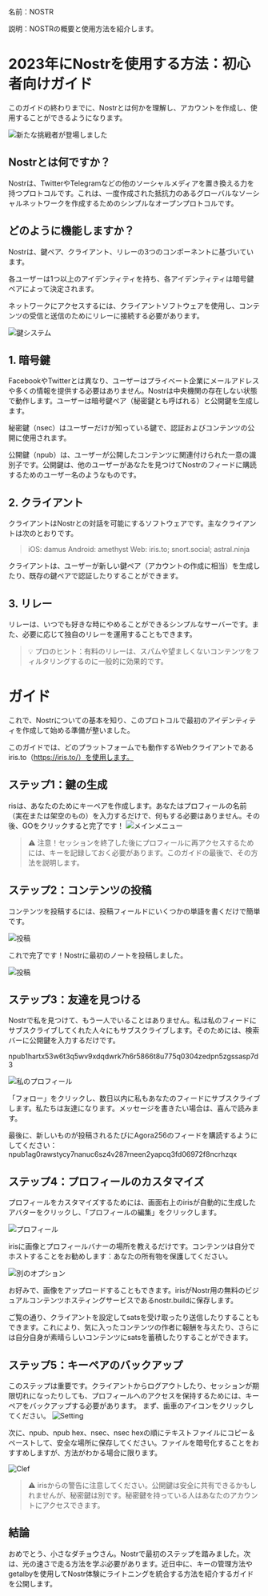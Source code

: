 名前：NOSTR

説明：NOSTRの概要と使用方法を紹介します。

# 2023年にNostrを使用する方法：初心者向けガイド

このガイドの終わりまでに、Nostrとは何かを理解し、アカウントを作成し、使用することができるようになります。

![新たな挑戦者が登場しました](assets/1.jpeg)

## Nostrとは何ですか？

Nostrは、TwitterやTelegramなどの他のソーシャルメディアを置き換える力を持つプロトコルです。これは、一度作成された抵抗力のあるグローバルなソーシャルネットワークを作成するためのシンプルなオープンプロトコルです。

## どのように機能しますか？

Nostrは、鍵ペア、クライアント、リレーの3つのコンポーネントに基づいています。

各ユーザーは1つ以上のアイデンティティを持ち、各アイデンティティは暗号鍵ペアによって決定されます。

ネットワークにアクセスするには、クライアントソフトウェアを使用し、コンテンツの受信と送信のためにリレーに接続する必要があります。

![鍵システム](assets/2.jpeg)

## 1. 暗号鍵

FacebookやTwitterとは異なり、ユーザーはプライベート企業にメールアドレスや多くの情報を提供する必要はありません。Nostrは中央機関の存在しない状態で動作します。ユーザーは暗号鍵ペア（秘密鍵とも呼ばれる）と公開鍵を生成します。

秘密鍵（nsec）はユーザーだけが知っている鍵で、認証およびコンテンツの公開に使用されます。

公開鍵（npub）は、ユーザーが公開したコンテンツに関連付けられた一意の識別子です。公開鍵は、他のユーザーがあなたを見つけてNostrのフィードに購読するためのユーザー名のようなものです。

## 2. クライアント

クライアントはNostrとの対話を可能にするソフトウェアです。主なクライアントは次のとおりです。

> iOS: damus
> Android: amethyst
> Web: iris.to; snort.social; astral.ninja

クライアントは、ユーザーが新しい鍵ペア（アカウントの作成に相当）を生成したり、既存の鍵ペアで認証したりすることができます。

## 3. リレー

リレーは、いつでも好きな時にやめることができるシンプルなサーバーです。また、必要に応じて独自のリレーを運用することもできます。

> 💡 プロのヒント：有料のリレーは、スパムや望ましくないコンテンツをフィルタリングするのに一般的に効果的です。

# ガイド

これで、Nostrについての基本を知り、このプロトコルで最初のアイデンティティを作成して始める準備が整いました。

このガイドでは、どのプラットフォームでも動作するWebクライアントであるiris.to（https://iris.to/）を使用します。

## ステップ1：鍵の生成
risは、あなたのためにキーペアを作成します。あなたはプロフィールの名前（実在または架空のもの）を入力するだけで、何もする必要はありません。その後、GOをクリックすると完了です！
![メインメニュー](assets/3.jpeg)

> ⚠️ 注意！セッションを終了した後にプロフィールに再アクセスするためには、キーを記録しておく必要があります。このガイドの最後で、その方法を説明します。

## ステップ2：コンテンツの投稿

コンテンツを投稿するには、投稿フィールドにいくつかの単語を書くだけで簡単です。

![投稿](assets/4.jpeg)

これで完了です！Nostrに最初のノートを投稿しました。

![投稿](assets/5.jpeg)

## ステップ3：友達を見つける

Nostrで私を見つけて、もう一人でいることはありません。私は私のフィードにサブスクライブしてくれた人々にもサブスクライブします。そのためには、検索バーに公開鍵を入力するだけです。

npub1hartx53w6t3q5wv9xdqdwrk7h6r5866t8u775q0304zedpn5zgssasp7d3

![私のプロフィール](assets/6.jpeg)

「フォロー」をクリックし、数日以内に私もあなたのフィードにサブスクライブします。私たちは友達になります。メッセージを書きたい場合は、喜んで読みます。

最後に、新しいものが投稿されるたびにAgora256のフィードを購読するようにしてください：npub1ag0rawstycy7nanuc6sz4v287rneen2yapcq3fd06972f8ncrhzqx

## ステップ4：プロフィールのカスタマイズ

プロフィールをカスタマイズするためには、画面右上のirisが自動的に生成したアバターをクリックし、「プロフィールの編集」をクリックします。

![プロフィール](assets/7.jpeg)

irisに画像とプロフィールバナーの場所を教えるだけです。コンテンツは自分でホストすることをお勧めします：あなたの所有物を保護してください。

![別のオプション](assets/8.jpeg)

お好みで、画像をアップロードすることもできます。irisがNostr用の無料のビジュアルコンテンツホスティングサービスであるnostr.buildに保存します。

ご覧の通り、クライアントを設定してsatsを受け取ったり送信したりすることもできます。これにより、気に入ったコンテンツの作者に報酬を与えたり、さらには自分自身が素晴らしいコンテンツにsatsを蓄積したりすることができます。

## ステップ5：キーペアのバックアップ

このステップは重要です。クライアントからログアウトしたり、セッションが期限切れになったりしても、プロフィールへのアクセスを保持するためには、キーペアをバックアップする必要があります。
まず、歯車のアイコンをクリックしてください。
![Setting](assets/9.jpeg)

次に、npub、npub hex、nsec、nsec hexの順にテキストファイルにコピー＆ペーストして、安全な場所に保存してください。ファイルを暗号化することをおすすめしますが、方法がわかる場合に限ります。

![Clef](assets/10.jpeg)

> ⚠️ irisからの警告に注意してください。公開鍵は安全に共有できるかもしれませんが、秘密鍵は別です。秘密鍵を持っている人はあなたのアカウントにアクセスできます。

## 結論

おめでとう、小さなダチョウさん。Nostrで最初のステップを踏みました。次は、光の速さで走る方法を学ぶ必要があります。近日中に、キーの管理方法やgetalbyを使用してNostr体験にライトニングを統合する方法を紹介するガイドを公開します。